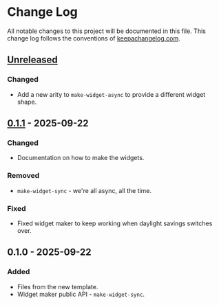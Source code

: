 # Change Log
All notable changes to this project will be documented in this file. This change log follows the conventions of [keepachangelog.com](http://keepachangelog.com/).

## [Unreleased]
### Changed
- Add a new arity to `make-widget-async` to provide a different widget shape.

## [0.1.1] - 2025-09-22
### Changed
- Documentation on how to make the widgets.

### Removed
- `make-widget-sync` - we're all async, all the time.

### Fixed
- Fixed widget maker to keep working when daylight savings switches over.

## 0.1.0 - 2025-09-22
### Added
- Files from the new template.
- Widget maker public API - `make-widget-sync`.

[Unreleased]: https://sourcehost.site/your-name/f/compare/0.1.1...HEAD
[0.1.1]: https://sourcehost.site/your-name/f/compare/0.1.0...0.1.1
